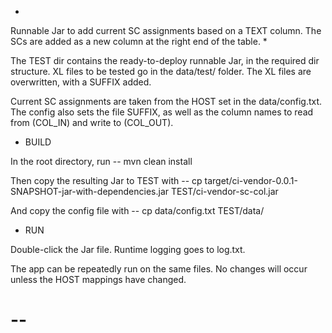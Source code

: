 
* 
Runnable Jar to add current SC assignments based on a TEXT column.
The SCs are added as a new column at the right end of the table.
*


The TEST dir contains the ready-to-deploy runnable Jar, in the required dir structure. XL files to be tested go in the data/test/ folder. The XL files are overwritten, with a SUFFIX added.

Current SC assignments are taken from the HOST set in the data/config.txt.
The config also sets the file SUFFIX, as well as the column names to read from (COL_IN) and write to (COL_OUT).


* BUILD

In the root directory, run --
mvn clean install

Then copy the resulting Jar to TEST with --
cp target/ci-vendor-0.0.1-SNAPSHOT-jar-with-dependencies.jar TEST/ci-vendor-sc-col.jar

And copy the config file with --
cp data/config.txt TEST/data/


* RUN

Double-click the Jar file.
Runtime logging goes to log.txt.

The app can be repeatedly run on the same files. No changes will occur unless the HOST mappings have changed.

# --

